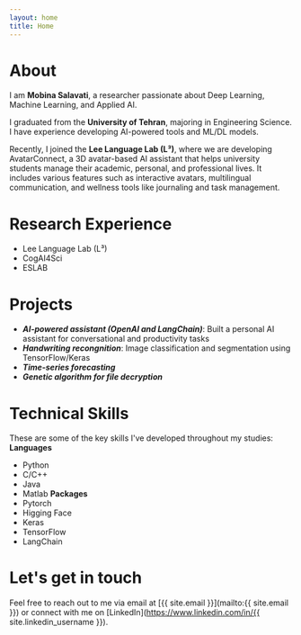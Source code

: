 ```yaml
---
layout: home
title: Home
---
```


# About

I am **Mobina Salavati**, a researcher passionate about Deep Learning, Machine Learning, and Applied AI.

I graduated from the **University of Tehran**, majoring in Engineering Science. I have experience developing AI-powered tools and ML/DL models.

Recently, I joined the **Lee Language Lab (L³)**, where we are developing AvatarConnect, a 3D avatar-based AI assistant that helps university students manage their academic, personal, and professional lives. It includes various features such as interactive avatars, multilingual communication, and wellness tools like journaling and task management.

# Research Experience

- Lee Language Lab (L³)
- CogAI4Sci
- ESLAB


# Projects

- ***AI-powered assistant (OpenAI and LangChain)***: Built a personal AI assistant for conversational and productivity tasks
- ***Handwriting recongnition***: Image classification and segmentation using TensorFlow/Keras
- ***Time-series forecasting***
- ***Genetic algorithm for file decryption***

# Technical Skills

These are some of the key skills I've developed throughout my studies:
**Languages**
- Python
- C/C++
- Java
- Matlab
**Packages**
- Pytorch
- Higging Face
- Keras
- TensorFlow
- LangChain

# Let's get in touch

Feel free to reach out to me via email at [{{ site.email }}](mailto:{{ site.email }}) or connect with me on [LinkedIn](https://www.linkedin.com/in/{{ site.linkedin_username }}).


<!-- {% include archive.html %} -->
